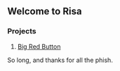 ## Welcome to Risa

### Projects

1) [Big Red Button](http://www.risa.org.uk/BigRedButton)

So long, and thanks for all the phish.
